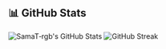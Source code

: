 ## 📊 GitHub Stats

![SamaT‑rgb's GitHub Stats](https://github-readme-stats.vercel.app/api?username=SamaT-rgb&show_icons=true&theme=dark&count_private=true)
![GitHub Streak](https://github-readme-streak-stats.herokuapp.com/?user=SamaT-rgb&theme=dark)

